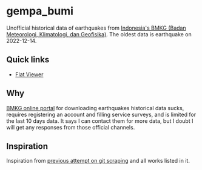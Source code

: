 # gempa_bumi

Unofficial historical data of earthquakes from [Indonesia's BMKG (Badan Meteorologi, Klimatologi, dan Geofisika)](https://www.bmkg.go.id/).
The oldest data is earthquake on 2022-12-14.

## Quick links

- [Flat Viewer](https://flatgithub.com/darcien/gempa_bumi)

## Why

[BMKG online portal](https://dataonline.bmkg.go.id/home) for downloading earthquakes historical data sucks, requires registering an account and filling service surveys, and is limited for the last 10 days data. It says I can contact them for more data, but I doubt I will get any responses from those official channels.

## Inspiration

Inspiration from [previous attempt on git scraping](https://github.com/darcien/kapan_diskon) and all works listed in it.
